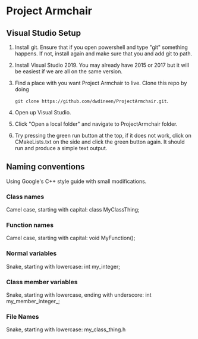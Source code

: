# Project Armchair

## Visual Studio Setup

1. Install git. Ensure that if you open powershell and type "git" something happens. 
   If not, install again and make sure that you and add git to path.
2. Install Visual Studio 2019. You may already have 2015 or 2017 but it will be easiest if we
   are all on the same version.
3. Find a place with you want Project Armchair to live. Clone this repo by doing
   
   `git clone https://github.com/dwdineen/ProjectArmchair.git`.
4. Open up Visual Studio.
5. Click "Open a local folder" and navigate to ProjectArmchair folder.
6. Try pressing the green run button at the top, if it does not work, click on
   CMakeLists.txt on the side and click the green button again. It should run
   and produce a simple text output.


## Naming conventions

Using Google's C++ style guide with small modifications.

### Class names

Camel case, starting with capital: class MyClassThing;

### Function names

Camel case, starting with capital: void MyFunction();

### Normal variables

Snake, starting with lowercase: int my\_integer;

### Class member variables

Snake, starting with lowercase, ending with underscore: int my\_member\_integer\_;

### File Names

Snake, starting with lowercase: my\_class\_thing.h
